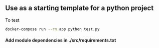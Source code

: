 ## Use as a starting template for a python project

To test

```bash
docker-compose run --rm app python test.py
```


#### Add module dependencies in ./src/requirements.txt